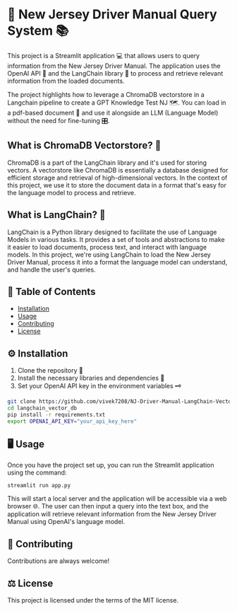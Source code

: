 # 🚗 New Jersey Driver Manual Query System 📚

This project is a Streamlit application 💻 that allows users to query information from the New Jersey Driver Manual. The application uses the OpenAI API 🧠 and the LangChain library 📖 to process and retrieve relevant information from the loaded documents.

The project highlights how to leverage a ChromaDB vectorstore in a Langchain pipeline to create a GPT Knowledge Test NJ 🗺️. You can load in a pdf-based document 📄 and use it alongside an LLM (Language Model) without the need for fine-tuning 🎛️.

## What is ChromaDB Vectorstore? 🤔

ChromaDB is a part of the LangChain library and it's used for storing vectors. A vectorstore like ChromaDB is essentially a database designed for efficient storage and retrieval of high-dimensional vectors. In the context of this project, we use it to store the document data in a format that's easy for the language model to process and retrieve.

## What is LangChain? 📖

LangChain is a Python library designed to facilitate the use of Language Models in various tasks. It provides a set of tools and abstractions to make it easier to load documents, process text, and interact with language models. In this project, we're using LangChain to load the New Jersey Driver Manual, process it into a format the language model can understand, and handle the user's queries.

## 📝 Table of Contents
- [Installation](#installation)
- [Usage](#usage)
- [Contributing](#contributing)
- [License](#license)

## ⚙️ Installation

1. Clone the repository 📂
2. Install the necessary libraries and dependencies 🧩
3. Set your OpenAI API key in the environment variables 🗝️

```bash
git clone https://github.com/vivek7208/NJ-Driver-Manual-LangChain-Vector-DB.git
cd langchain_vector_db
pip install -r requirements.txt
export OPENAI_API_KEY="your_api_key_here"
```

## 🖥️ Usage

Once you have the project set up, you can run the Streamlit application using the command:

```bash
streamlit run app.py
```

This will start a local server and the application will be accessible via a web browser 🌐. The user can then input a query into the text box, and the application will retrieve relevant information from the New Jersey Driver Manual using OpenAI's language model.

## 👥 Contributing

Contributions are always welcome!

## ⚖️ License

This project is licensed under the terms of the MIT license.
